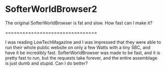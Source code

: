# SofterWorldBrowser2
The original SofterWorldBrowser is fat and slow. How fast can I make it?

================================

I was reading LowTechMagazine and I was impressed that they were able to run their whole public website on only a few Watts with a tiny SBC, and have it be incredibly fast. SofterWorldBrowser was made to be fast, and it is pretty fast to run, but the requests take forever, and the entire assemblage is just dumb and stupid. Can I do better?

